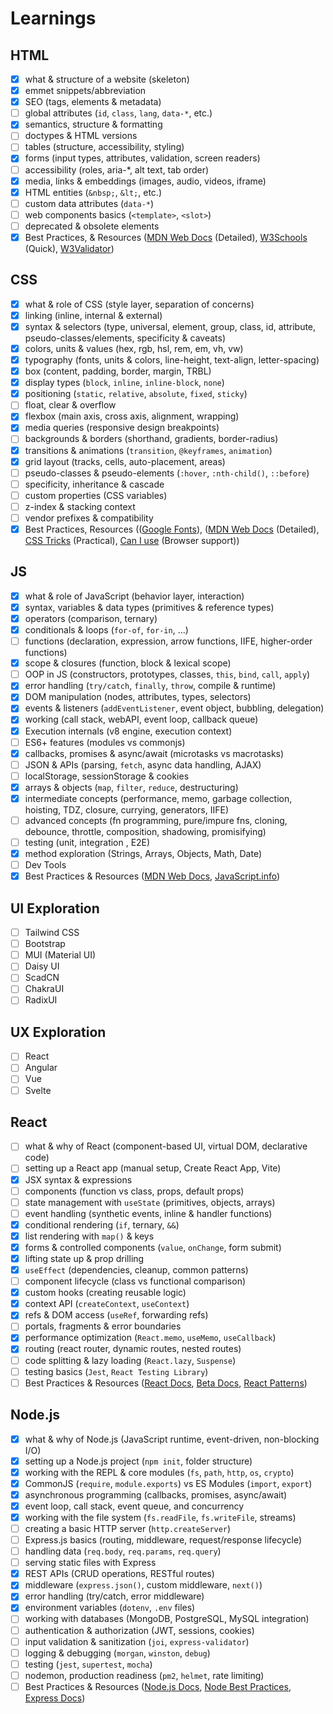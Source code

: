# Learnings

## HTML

- [x] what & structure of a website (skeleton)
- [x] emmet snippets/abbreviation
- [x] SEO (tags, elements & metadata)
- [ ] global attributes (`id`, `class`, `lang`, `data-*`, etc.)
- [x] semantics, structure & formatting
- [ ] doctypes & HTML versions
- [ ] tables (structure, accessibility, styling)
- [x] forms (input types, attributes, validation, screen readers)
- [ ] accessibility (roles, aria-\*, alt text, tab order)
- [x] media, links & embeddings (images, audio, videos, iframe)
- [x] HTML entities (`&nbsp;`, `&lt;`, etc.)
- [ ] custom data attributes (`data-*`)
- [ ] web components basics (`<template>`, `<slot>`)
- [ ] deprecated & obsolete elements
- [x] Best Practices, & Resources ([MDN Web Docs](https://developer.mozilla.org/en-US/docs/Web/HTML) (Detailed), [W3Schools](https://www.w3schools.com/html/) (Quick), [W3Validator](https://validator.w3.org/#validate_by_input+with_options))

## CSS

- [x] what & role of CSS (style layer, separation of concerns)
- [x] linking (inline, internal & external)
- [x] syntax & selectors (type, universal, element, group, class, id, attribute, pseudo-classes/elements, specificity & caveats)
- [x] colors, units & values (hex, rgb, hsl, rem, em, vh, vw)
- [x] typography (fonts, units & colors, line-height, text-align, letter-spacing)
- [x] box (content, padding, border, margin, TRBL)
- [x] display types (`block`, `inline`, `inline-block`, `none`)
- [x] positioning (`static`, `relative`, `absolute`, `fixed`, `sticky`)
- [ ] float, clear & overflow
- [x] flexbox (main axis, cross axis, alignment, wrapping)
- [x] media queries (responsive design breakpoints)
- [ ] backgrounds & borders (shorthand, gradients, border-radius)
- [x] transitions & animations (`transition`, `@keyframes`, `animation`)
- [x] grid layout (tracks, cells, auto-placement, areas)
- [ ] pseudo-classes & pseudo-elements (`:hover`, `:nth-child()`, `::before`)
- [ ] specificity, inheritance & cascade
- [ ] custom properties (CSS variables)
- [ ] z-index & stacking context
- [ ] vendor prefixes & compatibility
- [x] Best Practices, Resources (([Google Fonts](https://fonts.google.com/)), ([MDN Web Docs](https://developer.mozilla.org/en-US/docs/Web/CSS) (Detailed), [CSS Tricks](https://css-tricks.com/) (Practical), [Can I use](https://caniuse.com/) (Browser support))

## JS

- [x] what & role of JavaScript (behavior layer, interaction)
- [x] syntax, variables & data types (primitives & reference types)
- [x] operators (comparison, ternary)
- [x] conditionals & loops (`for-of`, `for-in`, ...)
- [ ] functions (declaration, expression, arrow functions, IIFE, higher-order functions)
- [x] scope & closures (function, block & lexical scope)
- [ ] OOP in JS (constructors, prototypes, classes, `this`, `bind`, `call`, `apply`)
- [x] error handling (`try/catch`, `finally`, `throw`, compile & runtime)
- [x] DOM manipulation (nodes, attributes, types, selectors)
- [x] events & listeners (`addEventListener`, event object, bubbling, delegation)
- [x] working (call stack, webAPI, event loop, callback queue)
- [x] Execution internals (v8 engine, execution context)
- [ ] ES6+ features (modules vs commonjs)
- [x] callbacks, promises & async/await (microtasks vs macrotasks)
- [ ] JSON & APIs (parsing, `fetch`, async data handling, AJAX)
- [ ] localStorage, sessionStorage & cookies
- [x] arrays & objects (`map`, `filter`, `reduce`, destructuring)
- [x] intermediate concepts (performance, memo, garbage collection, hoisting, TDZ, closure, currying, generators, IIFE)
- [ ] advanced concepts (fn programming,  pure/impure fns, cloning, debounce, throttle, composition, shadowing, promisifying)
- [ ] testing (unit, integration , E2E)
- [x] method exploration (Strings, Arrays, Objects, Math, Date)
- [ ] Dev Tools
- [x] Best Practices & Resources ([MDN Web Docs](https://developer.mozilla.org/en-US/docs/Web/JavaScript), [JavaScript.info](https://javascript.info/))

## UI Exploration

- [ ] Tailwind CSS
- [ ] Bootstrap
- [ ] MUI (Material UI)
- [ ] Daisy UI
- [ ] ScadCN
- [ ] ChakraUI
- [ ] RadixUI

## UX Exploration

- [ ] React
- [ ] Angular
- [ ] Vue
- [ ] Svelte

## React

- [ ] what & why of React (component-based UI, virtual DOM, declarative code)
- [ ] setting up a React app (manual setup, Create React App, Vite)
- [x] JSX syntax & expressions
- [ ] components (function vs class, props, default props)
- [ ] state management with `useState` (primitives, objects, arrays)
- [ ] event handling (synthetic events, inline & handler functions)
- [x] conditional rendering (`if`, ternary, `&&`)
- [x] list rendering with `map()` & keys
- [x] forms & controlled components (`value`, `onChange`, form submit)
- [x] lifting state up & prop drilling
- [x] `useEffect` (dependencies, cleanup, common patterns)
- [ ] component lifecycle (class vs functional comparison)
- [x] custom hooks (creating reusable logic)
- [x] context API (`createContext`, `useContext`)
- [x] refs & DOM access (`useRef`, forwarding refs)
- [ ] portals, fragments & error boundaries
- [x] performance optimization (`React.memo`, `useMemo`, `useCallback`)
- [x] routing (react router, dynamic routes, nested routes)
- [ ] code splitting & lazy loading (`React.lazy`, `Suspense`)
- [ ] testing basics (`Jest`, `React Testing Library`)
- [ ] Best Practices & Resources ([React Docs](https://react.dev/), [Beta Docs](https://react.dev/learn), [React Patterns](https://reactpatterns.com/))

## Node.js

- [x] what & why of Node.js (JavaScript runtime, event-driven, non-blocking I/O)
- [x] setting up a Node.js project (`npm init`, folder structure)
- [x] working with the REPL & core modules (`fs`, `path`, `http`, `os`, `crypto`)
- [x] CommonJS (`require`, `module.exports`) vs ES Modules (`import`, `export`)
- [x] asynchronous programming (callbacks, promises, async/await)
- [x] event loop, call stack, event queue, and concurrency
- [x] working with the file system (`fs.readFile`, `fs.writeFile`, streams)
- [ ] creating a basic HTTP server (`http.createServer`)
- [ ] Express.js basics (routing, middleware, request/response lifecycle)
- [ ] handling data (`req.body`, `req.params`, `req.query`)
- [ ] serving static files with Express
- [x] REST APIs (CRUD operations, RESTful routes)
- [x] middleware (`express.json()`, custom middleware, `next()`)
- [x] error handling (try/catch, error middleware)
- [x] environment variables (`dotenv`, `.env` files)
- [ ] working with databases (MongoDB, PostgreSQL, MySQL integration)
- [ ] authentication & authorization (JWT, sessions, cookies)
- [ ] input validation & sanitization (`joi`, `express-validator`)
- [ ] logging & debugging (`morgan`, `winston`, `debug`)
- [ ] testing (`jest`, `supertest`, `mocha`)
- [ ] nodemon, production readiness (`pm2`, `helmet`, rate limiting)
- [ ] Best Practices & Resources ([Node.js Docs](https://nodejs.org/en/docs), [Node Best Practices](https://github.com/goldbergyoni/nodebestpractices), [Express Docs](https://expressjs.com/))